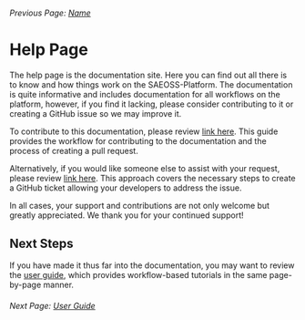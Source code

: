 ###### Previous Page: [Name]()

# Help Page

The help page is the documentation site. Here you can find out all there is to know and how things work on the SAEOSS-Platform. The documentation is quite informative and includes documentation for all workflows on the platform, however, if you find it lacking, please consider contributing to it or creating a GitHub issue so we may improve it.

To contribute to this documentation, please review [link here](). This guide provides the workflow for contributing to the documentation and the process of creating a pull request.

Alternatively, if you would like someone else to assist with your request, please review [link here](). This approach covers the necessary steps to create a GitHub ticket allowing your developers to address the issue.

In all cases, your support and contributions are not only welcome but greatly appreciated. We thank you for your continued support!

## Next Steps

If you have made it thus far into the documentation, you may want to review the [user guide](../guide/index.md), which provides workflow-based tutorials in the same page-by-page manner.

###### Next Page: [User Guide](../guide/index.md)
